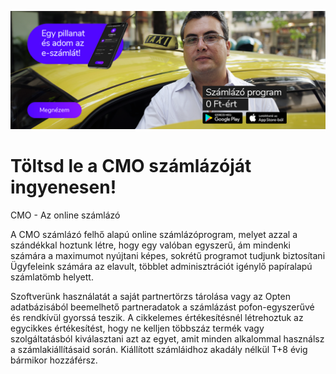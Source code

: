 ![logo](_media/taxi.png)

# Töltsd le a CMO számlázóját ingyenesen!

CMO - Az online számlázó

A CMO számlázó felhő alapú online számlázóprogram, melyet azzal a szándékkal hoztunk létre, hogy egy valóban egyszerű, ám mindenki számára a maximumot nyújtani képes, sokrétű programot tudjunk biztosítani Ügyfeleink számára az elavult, többlet adminisztrációt igénylő papíralapú számlatömb helyett.

Szoftverünk használatát a saját partnertörzs tárolása vagy az Opten adatbázisából beemelhető partneradatok a számlázást pofon-egyszerűvé és rendkívül gyorssá teszik. A cikkelemes értékesítésnél létrehoztuk az egycikkes értékesítést, hogy ne kelljen többszáz termék vagy szolgáltatásból kiválasztani azt az egyet, amit minden alkalommal használsz a számlakiállításaid során. Kiállított számláidhoz akadály nélkül T+8 évig bármikor hozzáférsz.
